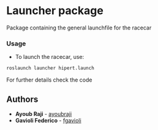 # Launcher package

Package containing the general launchfile for the racecar

### Usage

- To launch the racecar, use:

```bash
roslaunch launcher hipert.launch
```

For further details check the code

## Authors
* **Ayoub Raji** - [ayoubraji](https://github.com/ayoubraji)
* **Gavioli Federico** - [fgavioli](https://github.com/fgavioli)
